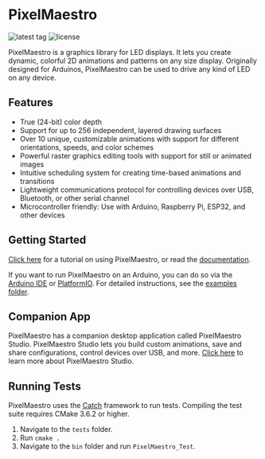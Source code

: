 # PixelMaestro

![latest tag](https://img.shields.io/github/tag/8bitbuddhist/pixelmaestro.svg) ![license](https://img.shields.io/github/license/8bitbuddhist/pixelmaestro.svg)

PixelMaestro is a graphics library for LED displays. It lets you create dynamic, colorful 2D animations and patterns on any size display. Originally designed for Arduinos, PixelMaestro can be used to drive any kind of LED on any device.

## Features

- True (24-bit) color depth
- Support for up to 256 independent, layered drawing surfaces
- Over 10 unique, customizable animations with support for different orientations, speeds, and color schemes
- Powerful raster graphics editing tools with support for still or animated images
- Intuitive scheduling system for creating time-based animations and transitions
- Lightweight communications protocol for controlling devices over USB, Bluetooth, or other serial channel
- Microcontroller friendly: Use with Arduino, Raspberry Pi, ESP32, and other devices

## Getting Started

[Click here](https://github.com/8bitbuddhist/PixelMaestro/tree/master/docs/Tutorial.html) for a tutorial on using PixelMaestro, or read the [documentation](https://github.com/8bitbuddhist/PixelMaestro/tree/master/docs).

If you want to run PixelMaestro on an Arduino, you can do so via the [Arduino IDE](https://www.arduino.cc/en/Main/Software) or [PlatformIO](https://platformio.org/). For detailed instructions, see the [examples folder](examples/arduino).

## Companion App

PixelMaestro has a companion desktop application called PixelMaestro Studio. PixelMaestro Studio lets you build custom animations, save and share configurations, control devices over USB, and more. [Click here](https://github.com/8bitbuddhist/PixelMaestro-Studio) to learn more about PixelMaestro Studio.

## Running Tests

PixelMaestro uses the [Catch](https://github.com/catchorg/Catch2) framework to run tests. Compiling the test suite requires CMake 3.6.2 or higher.

1. Navigate to the `tests` folder.
2. Run `cmake .`
3. Navigate to the `bin` folder and run `PixelMaestro_Test`.
